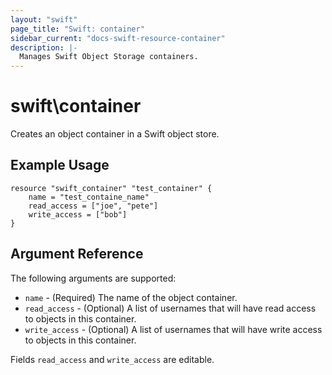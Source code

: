 ```yaml
---
layout: "swift"
page_title: "Swift: container"
sidebar_current: "docs-swift-resource-container"
description: |-
  Manages Swift Object Storage containers.
---
```


# swift\container

Creates an object container in a Swift object store.

## Example Usage

```
resource "swift_container" "test_container" {
    name = "test_containe_name"
    read_access = ["joe", "pete"]
    write_access = ["bob"]
}
```

## Argument Reference

The following arguments are supported:

* `name` - (Required) The name of the object container.
* `read_access` - (Optional) A list of usernames that will have read access to objects in this container.
* `write_access` - (Optional) A list of usernames that will have write access to objects in this container.

Fields `read_access` and `write_access` are editable.
